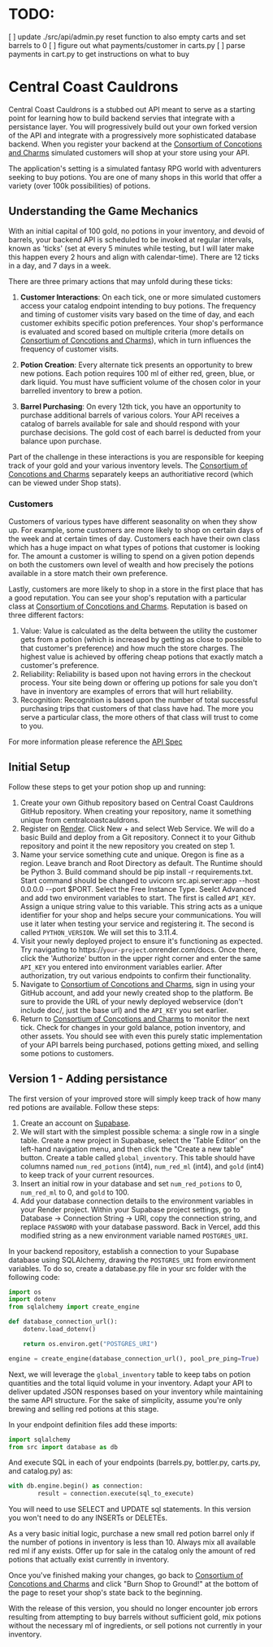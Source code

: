 # TODO:
[ ] update ./src/api/admin.py reset function to also empty carts and set barrels to 0
[ ] figure out what payments/customer in carts.py
[ ] parse payments in cart.py to get instructions on what to buy

# Central Coast Cauldrons

Central Coast Cauldrons is a stubbed out API meant to serve as a starting point for learning how to build backend servies that integrate with a persistance layer. You will progressively build out your own forked version of the API and integrate with a progressively more sophisticated database backend. When you register your backend at the [Consortium of Concotions and Charms](https://potion-exchange.vercel.app/) simulated customers will shop at your store using your API. 

The application's setting is a simulated fantasy RPG world with adventurers seeking to buy potions. You are one of many shops in this world that offer a variety (over 100k possibilities) of potions.

## Understanding the Game Mechanics

With an initial capital of 100 gold, no potions in your inventory, and devoid of barrels, your backend API is scheduled to be invoked at regular intervals, known as 'ticks' (set at every 5 minutes while testing, but I will later make this happen every 2 hours and align with calendar-time). There are 12 ticks in a day, and 7 days in a week. 

There are three primary actions that may unfold during these ticks:

1. **Customer Interactions**: On each tick, one or more simulated customers access your catalog endpoint intending to buy potions. The frequency and timing of customer visits vary based on the time of day, and each customer exhibits specific potion preferences. Your shop's performance is evaluated and scored based on multiple criteria (more details on [Consortium of Concotions and Charms](https://potion-exchange.vercel.app/)), which in turn influences the frequency of customer visits.

2. **Potion Creation**: Every alternate tick presents an opportunity to brew new potions. Each potion requires 100 ml of either red, green, blue, or dark liquid. You must have sufficient volume of the chosen color in your barrelled inventory to brew a potion.

3. **Barrel Purchasing**: On every 12th tick, you have an opportunity to purchase additional barrels of various colors. Your API receives a catalog of barrels available for sale and should respond with your purchase decisions. The gold cost of each barrel is deducted from your balance upon purchase.

Part of the challenge in these interactions is you are responsible for keeping track of your gold and your various inventory levels. The [Consortium of Concotions and Charms](https://potion-exchange.vercel.app/) separately keeps an authoritiative record (which can be viewed under Shop stats).

### Customers
Customers of various types have different seasonality on when they show up. For example, some customers are more likely to shop on certain days of the week and at certain times of day. Customers each have their own class which has a huge impact on what types of potions that customer is looking for. The amount a customer is willing to spend on a given potion depends on both the customers own level of wealth and how precisely the potions available in a store match their own preference.

Lastly, customers are more likely to shop in a store in the first place that has a good reputation. You can see your shop's reputation with a particular class at [Consortium of Concotions and Charms](https://potion-exchange.vercel.app/). Reputation is based on three different factors:
1. Value: Value is calculated as the delta between the utility the customer gets from a potion (which is increased by getting as close to possible to that customer's preference) and how much the store charges. The highest value is achieved by offering cheap potions that exactly match a customer's preference.
2. Reliability: Reliability is based upon not having errors in the checkout process. Your site being down or offering up potions for sale you don't have in inventory are examples of errors that will hurt reliability.
3. Recognition: Recognition is based upon the number of total successful purchasing trips that customers of that class have had. The more you serve a particular class, the more others of that class will trust to come to you.

For more information please reference the [API Spec](APISpec.md)

## Initial Setup

Follow these steps to get your potion shop up and running:

1. Create your own Github repository based on Central Coast Cauldrons GitHub repository. When creating your repository, name it something unique from centralcoastcauldrons.
2. Register on [Render](https://render.com/). Click New + and select Web Service. We will do a basic Build and deploy from a Git repository. Connect it to your Github repository and point it the new repository you created on step 1.
3. Name your service something cute and unique. Oregon is fine as a region. Leave branch and Root Directory as default. The Runtime should be Python 3. Build command should be pip install -r requirements.txt. Start command should be changed to uvicorn src.api.server:app --host 0.0.0.0 --port $PORT. Select the Free Instance Type. Seelct Advanced and add two environment variables to start. The first is called `API_KEY`. Assign a unique string value to this variable. This string acts as a unique identifier for your shop and helps secure your communications. You will use it later when testing your service and registering it. The second is called `PYTHON_VERSION`. We will set this to 3.11.4.
5. Visit your newly deployed project to ensure it's functioning as expected. Try navigating to https://`your-project`.onrender.com/docs. Once there, click the 'Authorize' button in the upper right corner and enter the same `API_KEY` you entered into environment variables earlier. After authorization, try out various endpoints to confirm their functionality.
6. Navigate to [Consortium of Concotions and Charms](https://potion-exchange.vercel.app/), sign in using your GitHub account, and add your newly created shop to the platform. Be sure to provide the URL of your newly deployed webservice (don't include doc/, just the base url) and the `API_KEY` you set earlier.
7. Return to [Consortium of Concotions and Charms](https://potion-exchange.vercel.app/) to monitor the next tick. Check for changes in your gold balance, potion inventory, and other assets. You should see with even this purely static implementation of your API barrels being purchased, potions getting mixed, and selling some potions to customers.

## Version 1 - Adding persistance

The first version of your improved store will simply keep track of how many red potions are available. Follow these steps:

1. Create an account on [Supabase](https://supabase.com/).
2. We will start with the simplest possible schema: a single row in a single table. Create a new project in Supabase, select the 'Table Editor' on the left-hand navigation menu, and then click the "Create a new table" button. Create a table called `global_inventory`. This table should have columns named `num_red_potions` (int4), `num_red_ml` (int4), and `gold` (int4) to keep track of your current resources.
3. Insert an initial row in your database and set `num_red_potions` to 0, `num_red_ml` to 0, and `gold` to 100.
3. Add your database connection details to the environment variables in your Render project. Within your Supabase project settings, go to Database -> Connection String -> URI, copy the connection string, and replace `PASSWORD` with your database password. Back in Vercel, add this modified string as a new environment variable named `POSTGRES_URI`.

In your backend repository, establish a connection to your Supabase database using SQLAlchemy, drawing the `POSTGRES_URI` from environment variables. To do so, create a database.py file in your src folder with the following code:
```py
import os
import dotenv
from sqlalchemy import create_engine

def database_connection_url():
    dotenv.load_dotenv()

    return os.environ.get("POSTGRES_URI")

engine = create_engine(database_connection_url(), pool_pre_ping=True)
```

Next, we will leverage the `global_inventory` table to keep tabs on potion quantities and the total liquid volume in your inventory. Adapt your API to deliver updated JSON responses based on your inventory while maintaining the same API structure. For the sake of simplicity, assume you're only brewing and selling red potions at this stage.

In your endpoint definition files add these imports:
```py
import sqlalchemy
from src import database as db
```

And execute SQL in each of your endpoints (barrels.py, bottler.py, carts.py, and catalog.py) as:
```py
with db.engine.begin() as connection:
        result = connection.execute(sql_to_execute)
```

You will need to use SELECT and UPDATE sql statements. In this version you won't need to do any INSERTs or DELETEs.

As a very basic initial logic, purchase a new small red potion barrel only if the number of potions in inventory is less than 10. Always mix all available red ml if any exists. Offer up for sale in the catalog only the amount of red potions that actually exist currently in inventory.

Once you've finished making your changes, go back to [Consortium of Concotions and Charms](https://potion-exchange.vercel.app/) and click "Burn Shop to Ground!" at the bottom of the page to reset your shop's state back to the beginning.

With the release of this version, you should no longer encounter job errors resulting from attempting to buy barrels without sufficient gold, mix potions without the necessary ml of ingredients, or sell potions not currently in your inventory.

